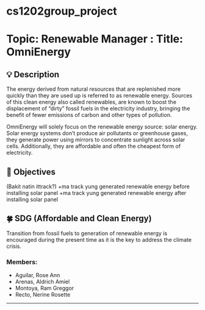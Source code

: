 # cs1202group_project

# Topic: Renewable Manager : Title: OmniEnergy
    
## :bulb: Description
The energy derived from natural resources that are replenished more quickly than they are used up is referred to as renewable energy. Sources of this clean energy also called renewables, are known to boost the displacement of “dirty” fossil fuels in the electricity industry, bringing the benefit of fewer emissions of carbon and other types of pollution. 

OmniEnergy will solely focus on the renewable energy source: solar energy. Solar energy systems don’t produce air pollutants or greenhouse gases, they generate power using mirrors to concentrate sunlight across solar cells. Additionally, they are affordable and often the cheapest form of electricity. 

## :mag_right: Objectives
(Bakit natin ittrack?)
+ma track yung generated renewable energy before installing solar panel
+ma track yung generated renewable energy after installing solar panel

## :four_leaf_clover: SDG (Affordable and Clean Energy) 
Transition from fossil fuels to generation of renewable energy is encouraged during the present time as it is the key to address the climate crisis.


### Members:
- Aguilar, Rose Ann
- Arenas, Aldrich Amiel
- Montoya, Ram Greggor
- Recto, Nerine Rosette
---
